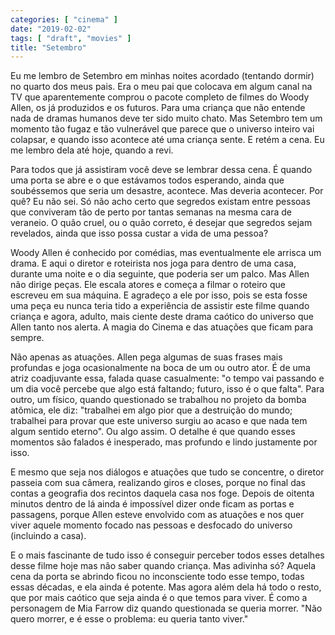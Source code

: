 ```yaml
---
categories: [ "cinema" ]
date: "2019-02-02"
tags: [ "draft", "movies" ]
title: "Setembro"
---
```

Eu me lembro de Setembro em minhas noites acordado (tentando dormir)
no quarto dos meus pais. Era o meu pai que colocava em algum canal na
TV que aparentemente comprou o pacote completo de filmes do Woody Allen,
os já produzidos e os futuros. Para uma criança que não entende nada de
dramas humanos deve ter sido muito chato. Mas Setembro tem um momento tão
fugaz e tão vulnerável que parece que o universo inteiro vai colapsar,
e quando isso acontece até uma criança sente. E retém a cena. Eu me
lembro dela até hoje, quando a revi.

Para todos que já assistiram você deve se lembrar dessa cena. É
quando uma porta se abre e o que estávamos todos esperando, ainda que
soubéssemos que seria um desastre, acontece. Mas deveria acontecer. Por
quê? Eu não sei. Só não acho certo que segredos existam entre
pessoas que conviveram tão de perto por tantas semanas na mesma cara
de veraneio. O quão cruel, ou o quão correto, é desejar que segredos
sejam revelados, ainda que isso possa custar a vida de uma pessoa?

Woody Allen é conhecido por comédias, mas eventualmente ele arrisca um
drama. E aqui o diretor e roteirista nos joga para dentro de uma casa,
durante uma noite e o dia seguinte, que poderia ser um palco. Mas Allen
não dirige peças. Ele escala atores e começa a filmar o roteiro que
escreveu em sua máquina. E agradeço a ele por isso, pois se esta fosse
uma peça eu nunca teria tido a experiência de assistir este filme
quando criança e agora, adulto, mais ciente deste drama caótico do
universo que Allen tanto nos alerta. A magia do Cinema e das atuações
que ficam para sempre.

Não apenas as atuações. Allen pega algumas de suas frases mais
profundas e joga ocasionalmente na boca de um ou outro ator. É de uma
atriz coadjuvante essa, falada quase casualmente: "o tempo vai passando
e um dia você percebe que algo está faltando; futuro, isso é o
que falta". Para outro, um físico, quando questionado se trabalhou
no projeto da bomba atômica, ele diz: "trabalhei em algo pior que a
destruição do mundo; trabalhei para provar que este universo surgiu
ao acaso e que nada tem algum sentido eterno". Ou algo assim. O detalhe
é que quando esses momentos são falados é inesperado, mas profundo
e lindo justamente por isso.

E mesmo que seja nos diálogos e atuações que tudo se concentre, o
diretor passeia com sua câmera, realizando giros e closes, porque no
final das contas a geografia dos recintos daquela casa nos foge. Depois
de oitenta minutos dentro de lá ainda é impossível dizer onde ficam
as portas e passagens, porque Allen esteve envolvido com as atuações e
nos quer viver aquele momento focado nas pessoas e desfocado do universo
(incluindo a casa).

E o mais fascinante de tudo isso é conseguir perceber todos esses
detalhes desse filme hoje mas não saber quando criança. Mas adivinha
só? Aquela cena da porta se abrindo ficou no inconsciente todo esse
tempo, todas essas décadas, e ela ainda é potente. Mas agora além dela
há todo o resto, que por mais caótico que seja ainda é o que temos para
viver. É como a personagem de Mia Farrow diz quando questionada se queria
morrer. "Não quero morrer, e é esse o problema: eu queria tanto viver."
